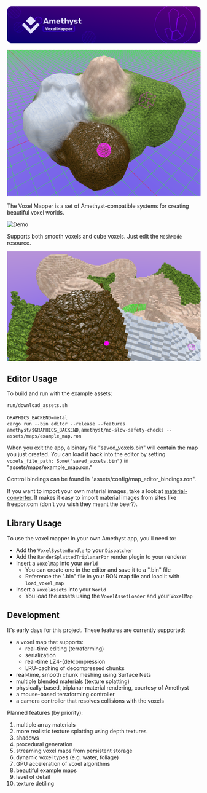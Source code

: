 <img src="screenshots/splash.png" alt="Amethyst Game Engine" />

![Pic](/screenshots/blending.png)

The Voxel Mapper is a set of Amethyst-compatible systems for creating beautiful
voxel worlds.

![Demo](/screenshots/demo.gif)

Supports both smooth voxels and cube voxels. Just edit the `MeshMode` resource.

![Demo](/screenshots/cubey.PNG)

## Editor Usage

To build and run with the example assets:

```
run/download_assets.sh

GRAPHICS_BACKEND=metal
cargo run --bin editor --release --features amethyst/$GRAPHICS_BACKEND,amethyst/no-slow-safety-checks -- assets/maps/example_map.ron
```

When you exit the app, a binary file "saved_voxels.bin" will contain the map you just created.
You can load it back into the editor by setting `voxels_file_path: Some("saved_voxels.bin")` in "assets/maps/example_map.ron."

Control bindings can be found in "assets/config/map_editor_bindings.ron".

If you want to import your own material images, take a look at [material-converter](https://github.com/bonsairobo/material-converter).
It makes it easy to import material images from sites like freepbr.com (don't you wish they meant the beer?).

## Library Usage

To use the voxel mapper in your own Amethyst app, you'll need to:

- Add the `VoxelSystemBundle` to your `Dispatcher`
- Add the `RenderSplattedTriplanarPbr` render plugin to your renderer
- Insert a `VoxelMap` into your `World`
    - You can create one in the editor and save it to a ".bin" file
    - Reference the ".bin" file in your RON map file and load it with `load_voxel_map`
- Insert a `VoxelAssets` into your `World`
    - You load the assets using the `VoxelAssetLoader` and your `VoxelMap`

## Development

It's early days for this project. These features are currently supported:

- a voxel map that supports:
    - real-time editing (terraforming)
    - serialization
    - real-time LZ4-(de)compression
    - LRU-caching of decompressed chunks
- real-time, smooth chunk meshing using Surface Nets
- multiple blended materials (texture splatting)
- physically-based, triplanar material rendering, courtesy of Amethyst
- a mouse-based terraforming controller
- a camera controller that resolves collisions with the voxels

Planned features (by priority):

1. multiple array materials
2. more realistic texture splatting using depth textures
3. shadows
4. procedural generation
5. streaming voxel maps from persistent storage
6. dynamic voxel types (e.g. water, foliage)
7. GPU acceleration of voxel algorithms
8. beautiful example maps
9. level of detail
10. texture detiling
